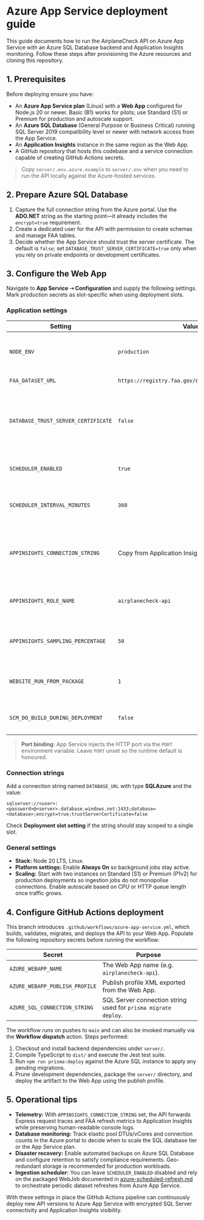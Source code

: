 # Azure App Service deployment guide

This guide documents how to run the AirplaneCheck API on Azure App Service with
an Azure SQL Database backend and Application Insights monitoring. Follow these
steps after provisioning the Azure resources and cloning this repository.

## 1. Prerequisites

Before deploying ensure you have:

- An **Azure App Service plan** (Linux) with a **Web App** configured for Node.js
  20 or newer. Basic (B1) works for pilots; use Standard (S1) or Premium for
  production and autoscale support.
- An **Azure SQL Database** (General Purpose or Business Critical) running SQL
  Server 2019 compatibility level or newer with network access from the App
  Service.
- An **Application Insights** instance in the same region as the Web App.
- A GitHub repository that hosts this codebase and a service connection capable
  of creating GitHub Actions secrets.

> Copy `server/.env.azure.example` to `server/.env` when you need to run the API
> locally against the Azure-hosted services.

## 2. Prepare Azure SQL Database

1. Capture the full connection string from the Azure portal. Use the **ADO.NET**
   string as the starting point—it already includes the `encrypt=true`
   requirement.
2. Create a dedicated user for the API with permission to create schemas and
   manage FAA tables.
3. Decide whether the App Service should trust the server certificate. The
   default is `false`; set `DATABASE_TRUST_SERVER_CERTIFICATE=true` only when you
   rely on private endpoints or development certificates.

## 3. Configure the Web App

Navigate to **App Service ➝ Configuration** and supply the following settings.
Mark production secrets as slot-specific when using deployment slots.

### Application settings

| Setting | Value/Example | Notes |
| ------- | ------------- | ----- |
| `NODE_ENV` | `production` | Enables production-optimised Express behaviour. |
| `FAA_DATASET_URL` | `https://registry.faa.gov/database/ReleasableAircraft.zip` | Public FAA archive URL. |
| `DATABASE_TRUST_SERVER_CERTIFICATE` | `false` | Optional: set to `true` only when Azure SQL presents a certificate that cannot be validated. |
| `SCHEDULER_ENABLED` | `true` | Enables background dataset refreshes. |
| `SCHEDULER_INTERVAL_MINUTES` | `360` | Refresh every 6 hours; adjust to fit your SLA. |
| `APPINSIGHTS_CONNECTION_STRING` | Copy from Application Insights | Enables telemetry; Azure populates this automatically when linked. |
| `APPINSIGHTS_ROLE_NAME` | `airplanecheck-api` | Appears as the cloud role in Application Insights. |
| `APPINSIGHTS_SAMPLING_PERCENTAGE` | `50` | Optional sampling to manage ingestion costs. |
| `WEBSITE_RUN_FROM_PACKAGE` | `1` | Required when deploying zipped artifacts. |
| `SCM_DO_BUILD_DURING_DEPLOYMENT` | `false` | The GitHub Action pre-builds the bundle. |

> **Port binding:** App Service injects the HTTP port via the `PORT` environment
> variable. Leave `PORT` unset so the runtime default is honoured.

### Connection strings

Add a connection string named `DATABASE_URL` with type **SQLAzure** and the
value:

```
sqlserver://<user>:<password>@<server>.database.windows.net:1433;database=<database>;encrypt=true;trustServerCertificate=false
```

Check **Deployment slot setting** if the string should stay scoped to a single
slot.

### General settings

- **Stack:** Node 20 LTS, Linux.
- **Platform settings:** Enable **Always On** so background jobs stay active.
- **Scaling:** Start with two instances on Standard (S1) or Premium (P1v2) for
  production deployments so ingestion jobs do not monopolise connections. Enable
  autoscale based on CPU or HTTP queue length once traffic grows.

## 4. Configure GitHub Actions deployment

This branch introduces `.github/workflows/azure-app-service.yml`, which builds,
validates, migrates, and deploys the API to your Web App. Populate the following
repository secrets before running the workflow:

| Secret | Purpose |
| ------ | ------- |
| `AZURE_WEBAPP_NAME` | The Web App name (e.g. `airplanecheck-api`). |
| `AZURE_WEBAPP_PUBLISH_PROFILE` | Publish profile XML exported from the Web App. |
| `AZURE_SQL_CONNECTION_STRING` | SQL Server connection string used for `prisma migrate deploy`. |

The workflow runs on pushes to `main` and can also be invoked manually via the
**Workflow dispatch** action. Steps performed:

1. Checkout and install backend dependencies under `server/`.
2. Compile TypeScript to `dist/` and execute the Jest test suite.
3. Run `npm run prisma:deploy` against the Azure SQL instance to apply any
   pending migrations.
4. Prune development dependencies, package the `server/` directory, and deploy
   the artifact to the Web App using the publish profile.

## 5. Operational tips

- **Telemetry:** With `APPINSIGHTS_CONNECTION_STRING` set, the API forwards
  Express request traces and FAA refresh metrics to Application Insights while
  preserving human-readable console logs.
- **Database monitoring:** Track elastic pool DTUs/vCores and connection counts
  in the Azure portal to decide when to scale the SQL database tier or the App
  Service plan.
- **Disaster recovery:** Enable automated backups on Azure SQL Database and
  configure retention to satisfy compliance requirements. Geo-redundant storage
  is recommended for production workloads.
- **Ingestion scheduler:** You can leave `SCHEDULER_ENABLED` disabled and rely on
  the packaged WebJob documented in
  [azure-scheduled-refresh.md](./azure-scheduled-refresh.md) to orchestrate
  periodic dataset refreshes from Azure App Service.

With these settings in place the GitHub Actions pipeline can continuously deploy
new API versions to Azure App Service with encrypted SQL Server connectivity and
Application Insights visibility.
